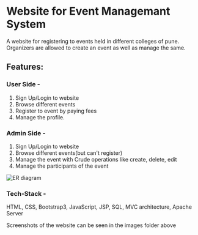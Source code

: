 # Website for Event Managemant System

A website for registering to events held in different colleges of pune.
Organizers are allowed to create an event as well as manage the same.

## Features:
  ### User Side - 
  1. Sign Up/Login to website
  2. Browse different events
  3. Register to event by paying fees
  4. Manage the profile.
  ### Admin Side - 
  1. Sign Up/Login to website
  2. Browse different events(but can't register)
  3. Manage the event with Crude operations like create, delete, edit
  4. Manage the participants of the event
  
  ![ER diagram](https://github.com/dilipp02/Events-Website/blob/master/images/erDiagram.png)

### Tech-Stack -
HTML, CSS, Bootstrap3, JavaScript, JSP, SQL, MVC architecture, Apache Server

Screenshots of the website can be seen in the images folder above


